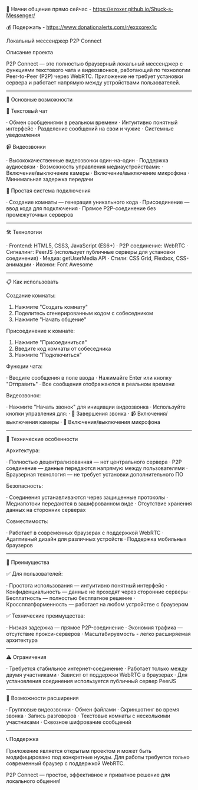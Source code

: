 🥚 Начни общение прямо сейчас - https://ezoxer.github.io/Shuck-s-Messenger/

💰 Подержать - https://www.donationalerts.com/r/exxxorex1c

Локальный мессенджер P2P Connect

Описание проекта

P2P Connect — это полностью браузерный локальный мессенджер с функциями текстового чата и видеозвонков, работающий по технологии Peer-to-Peer (P2P) через WebRTC. Приложение не требует установки сервера и работает напрямую между устройствами пользователей.

---

🚀 Основные возможности

💬 Текстовый чат

· Обмен сообщениями в реальном времени
· Интуитивно понятный интерфейс
· Разделение сообщений на свои и чужие
· Системные уведомления

📹 Видеозвонки

· Высококачественные видеозвонки один-на-один
· Поддержка аудиосвязи
· Возможность управления медиаустройствами:
  · Включение/выключение камеры
  · Включение/выключение микрофона
· Минимальная задержка передачи

🔐 Простая система подключения

· Создание комнаты — генерация уникального кода
· Присоединение — ввод кода для подключения
· Прямое P2P-соединение без промежуточных серверов

---

🛠 Технологии

· Frontend: HTML5, CSS3, JavaScript (ES6+)
· P2P соединение: WebRTC
· Сигналинг: PeerJS (использует публичные серверы для установки соединения)
· Медиа: getUserMedia API
· Стили: CSS Grid, Flexbox, CSS-анимации
· Иконки: Font Awesome

---

📋 Как использовать

Создание комнаты:

1. Нажмите "Создать комнату"
2. Поделитесь сгенерированным кодом с собеседником
3. Нажмите "Начать общение"

Присоединение к комнате:

1. Нажмите "Присоединиться"
2. Введите код комнаты от собеседника
3. Нажмите "Подключиться"

Функции чата:

· Вводите сообщения в поле ввода
· Нажимайте Enter или кнопку "Отправить"
· Все сообщения отображаются в реальном времени

Видеозвонок:

· Нажмите "Начать звонок" для инициации видеозвонка
· Используйте кнопки управления для:
  · 🔴 Завершения звонка
  · 📹 Включения/выключения камеры
  · 🎤 Включения/выключения микрофона

---

🔧 Технические особенности

Архитектура:

· Полностью децентрализованная — нет центрального сервера
· P2P соединение — данные передаются напрямую между пользователями
· Браузерная технология — не требует установки дополнительного ПО

Безопасность:

· Соединения устанавливаются через защищенные протоколы
· Медиапотоки передаются в зашифрованном виде
· Отсутствие хранения данных на сторонних серверах

Совместимость:

· Работает в современных браузерах с поддержкой WebRTC
· Адаптивный дизайн для различных устройств
· Поддержка мобильных браузеров

---

🎯 Преимущества

✅ Для пользователей:

· Простота использования — интуитивно понятный интерфейс
· Конфиденциальность — данные не проходят через сторонние серверы
· Бесплатность — полностью бесплатное решение
· Кроссплатформенность — работает на любом устройстве с браузером

✅ Технические преимущества:

· Низкая задержка — прямое P2P-соединение
· Экономия трафика — отсутствие прокси-серверов
· Масштабируемость - легко расширяемая архитектура

---

⚠️ Ограничения

· Требуется стабильное интернет-соединение
· Работает только между двумя участниками
· Зависит от поддержки WebRTC в браузерах
· Для установления соединения используется публичный сервер PeerJS

---

🔮 Возможности расширения

· Групповые видеозвонки
· Обмен файлами
· Скриншотинг во время звонка
· Запись разговоров
· Текстовые комнаты с несколькими участниками
· Сквозное шифрование сообщений

---

📞 Поддержка

Приложение является открытым проектом и может быть модифицировано под конкретные нужды. Для работы требуется только современный браузер с поддержкой WebRTC.

P2P Connect — простое, эффективное и приватное решение для локального общения!

